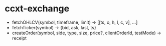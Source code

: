 # ccxt-exchange
- fetchOHLCV(symbol, timeframe, limit) → [[ts, o, h, l, c, v], ...]
- fetchTicker(symbol) → {bid, ask, last, ts}
- createOrder(symbol, side, type, size, price?, clientOrderId, testMode) → receipt